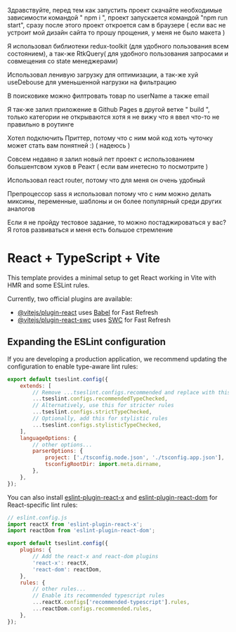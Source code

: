 Здравствуйте, перед тем как запустить проект скачайте необходимые зависимости командой " npm i ", проект запускается командой "npm run start", сразу после этого проект откроется сам в браузере ( если вас не устроит мой дизайн сайта то прошу прощения, у меня не было макета )

Я использовал библиотеки redux-toolkit (для удобного пользования всем состоянием), а так-же RtkQuery( для удобного пользования запросами и совмещения со state менеджерами)

Использовал ленивую загрузку для оптимизации, а так-же хуй useDebouse для уменьшенной нагрузки на фильтрацию

В поисковике можно филтровать товар по userName а также email

Я так-же залил приложение в Github Pages в другой ветке " build ", только категории не открываются хотя я не вижу что я ввел что-то не правильно в роутинге

Хотел подключить Приттер, потому что с ним мой код хоть чуточку может стать вам понятней :) ( надеюсь )

Совсем недавно я залил новый пет проект с использованием большентсвом хуков в Реакт ( если вам инетесно то посмотрите )

Использовал react router, потому что для меня он очень удобный

Препроцессор sass я использовал потому что с ним можно делать миксины, переменные, шаблоны и он более популярный среди других аналогов

Если я не пройду тестовое задание, то можно постаджироваться у вас? Я готов развиваться и меня есть большое стремление

# React + TypeScript + Vite

This template provides a minimal setup to get React working in Vite with HMR and some ESLint rules.

Currently, two official plugins are available:

-   [@vitejs/plugin-react](https://github.com/vitejs/vite-plugin-react/blob/main/packages/plugin-react/README.md) uses [Babel](https://babeljs.io/) for Fast Refresh
-   [@vitejs/plugin-react-swc](https://github.com/vitejs/vite-plugin-react-swc) uses [SWC](https://swc.rs/) for Fast Refresh

## Expanding the ESLint configuration

If you are developing a production application, we recommend updating the configuration to enable type-aware lint rules:

```js
export default tseslint.config({
    extends: [
        // Remove ...tseslint.configs.recommended and replace with this
        ...tseslint.configs.recommendedTypeChecked,
        // Alternatively, use this for stricter rules
        ...tseslint.configs.strictTypeChecked,
        // Optionally, add this for stylistic rules
        ...tseslint.configs.stylisticTypeChecked,
    ],
    languageOptions: {
        // other options...
        parserOptions: {
            project: ['./tsconfig.node.json', './tsconfig.app.json'],
            tsconfigRootDir: import.meta.dirname,
        },
    },
});
```

You can also install [eslint-plugin-react-x](https://github.com/Rel1cx/eslint-react/tree/main/packages/plugins/eslint-plugin-react-x) and [eslint-plugin-react-dom](https://github.com/Rel1cx/eslint-react/tree/main/packages/plugins/eslint-plugin-react-dom) for React-specific lint rules:

```js
// eslint.config.js
import reactX from 'eslint-plugin-react-x';
import reactDom from 'eslint-plugin-react-dom';

export default tseslint.config({
    plugins: {
        // Add the react-x and react-dom plugins
        'react-x': reactX,
        'react-dom': reactDom,
    },
    rules: {
        // other rules...
        // Enable its recommended typescript rules
        ...reactX.configs['recommended-typescript'].rules,
        ...reactDom.configs.recommended.rules,
    },
});
```
